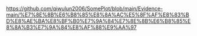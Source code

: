 https://github.com/qiwulun2006/SomePlot/blob/main/Evidence-main/%E7%8E%8B%E6%B8%85%E8%8A%AC%E5%8F%AF%E8%83%BD%E8%AE%BA%E8%BF%B0%E7%9A%84%E7%8E%8B%E6%B8%85%E8%8A%B3%E7%9A%84%E8%AF%88%E9%AA%97